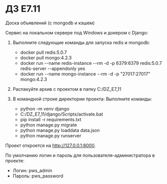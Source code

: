 # ДЗ E7.11

Доска объявлений (с mongodb и кэшем)
 
Сервис на локальном серверe под Windows  и докером c Django:
1) Выполните следующие команды для запуска redis и mongodb:
   
      - docker pull redis:5.0.7
      - docker pull mongo:4.2.3
      - docker run --name redis-instance --rm -d -p 6379:6379 redis:5.0.7 redis-server --appendonly yes
      - docker run --name mongo-instance --rm -d -p "27017:27017" mongo:4.2.3
2) Распакуйте архив с проектом в папку C:/DZ_E7_11
3) В командной строке  директории проекта:
   Выполните команды:
   - python -m venv django
   - C:/DZ_E7_11/django/Scripts/activate.bat 
   - pip install -r requirements.txt
   - python manage.py migrate
   - python manage.py loaddata data.json
   - python manage.py runserver


Проект откроется на http://127.0.0.1:8000.

По умолчанию логин и пароль для пользователя-администратора в проекте:
- Логин: pws_admin
- Пароль: pws_password
